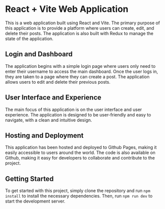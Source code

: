 # React + Vite Web Application

This is a web application built using React and Vite. The primary purpose of this application is to provide a platform where users can create, edit, and delete their posts. The application is also built with Redux to manage the state of the application.

## Login and Dashboard

The application begins with a simple login page where users only need to enter their username to access the main dashboard. Once the user logs in, they are taken to a page where they can create a post. The application allows users to edit and delete their previous posts.

## User Interface and Experience

The main focus of this application is on the user interface and user experience. The application is designed to be user-friendly and easy to navigate, with a clean and intuitive design.

## Hosting and Deployment

This application has been hosted and deployed to Github Pages, making it easily accessible to users around the world. The code is also available on Github, making it easy for developers to collaborate and contribute to the project.

## Getting Started

To get started with this project, simply clone the repository and run `npm install` to install the necessary dependencies. Then, run `npm run dev` to start the development server.

